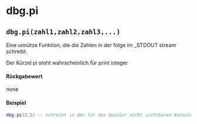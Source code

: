 # dbg.pi

## `dbg.pi(zahl1,zahl2,zahl3,...)`

Eine unnütze Funktion, die die Zahlen in der folge im \_STDOUT stream schreibt.

Der Kürzel pi steht wahrscheinlich für print integer

#### Rückgabewert

none

#### Beispiel

```lua
dbg.pi(2,5) -- schreibt in der für den Spieler nicht sichtbaren Konsolenfenster "2 5"
```

